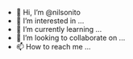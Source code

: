 - 👋 Hi, I’m @nilsonito
- 👀 I’m interested in ...
- 🌱 I’m currently learning ...
- 💞️ I’m looking to collaborate on ...
- 📫 How to reach me ...

<!---
nilsonito/nilsonito is a ✨ special ✨ repository because its `README.md` (this file) appears on your GitHub profile.
You can click the Preview link to take a look at your changes.
--->
